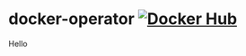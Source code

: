 # docker-operator [![Docker Hub](https://github.com/arybolovlev/docker-operator/actions/workflows/docker-image-release.yaml/badge.svg)](https://github.com/arybolovlev/docker-operator/actions/workflows/docker-image-release.yaml)

Hello
